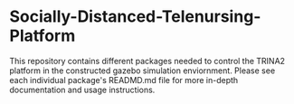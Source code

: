 # Socially-Distanced-Telenursing-Platform
This repository contains different packages needed to control the TRINA2 platform in the constructed gazebo simulation enviornment. Please see each individual package's READMD.md file for more in-depth documentation and usage instructions.
